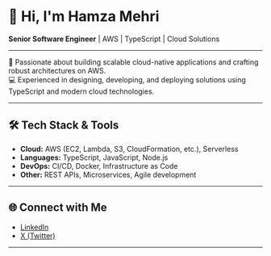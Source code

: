 # 👋 Hi, I'm Hamza Mehri

**Senior Software Engineer** | AWS | TypeScript | Cloud Solutions

---

🚀 Passionate about building scalable cloud-native applications and crafting robust architectures on AWS.  
💻 Experienced in designing, developing, and deploying solutions using TypeScript and modern cloud technologies.

---

## 🛠️ Tech Stack & Tools

- **Cloud:** AWS (EC2, Lambda, S3, CloudFormation, etc.), Serverless
- **Languages:** TypeScript, JavaScript, Node.js
- **DevOps:** CI/CD, Docker, Infrastructure as Code
- **Other:** REST APIs, Microservices, Agile development

---

## 🌐 Connect with Me

- [LinkedIn](https://www.linkedin.com/in/hamza-mehri-866aaab4/)
- [X (Twitter)](https://x.com/azizelmehri)

---

<!--
**hamzamehri/hamzamehri** is a ✨ _special_ ✨ repository because its `README.md` (this file) appears on your GitHub profile.
-->
